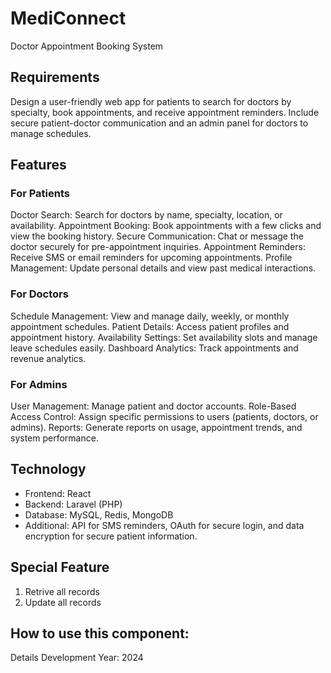 # MediConnect
Doctor Appointment Booking System

## Requirements
Design a user-friendly web app for patients to search for doctors by specialty, book appointments, and receive appointment reminders. Include secure patient-doctor communication and an admin panel for doctors to manage schedules.


## Features

### For Patients
Doctor Search: Search for doctors by name, specialty, location, or availability.
Appointment Booking: Book appointments with a few clicks and view the booking history.
Secure Communication: Chat or message the doctor securely for pre-appointment inquiries.
Appointment Reminders: Receive SMS or email reminders for upcoming appointments.
Profile Management: Update personal details and view past medical interactions.

### For Doctors
Schedule Management: View and manage daily, weekly, or monthly appointment schedules.
Patient Details: Access patient profiles and appointment history.
Availability Settings: Set availability slots and manage leave schedules easily.
Dashboard Analytics: Track appointments and revenue analytics.

### For Admins
User Management: Manage patient and doctor accounts.
Role-Based Access Control: Assign specific permissions to users (patients, doctors, or admins).
Reports: Generate reports on usage, appointment trends, and system performance.

## Technology
<ul>
<li>Frontend: React
<li>Backend: Laravel (PHP)
<li>Database: MySQL, Redis, MongoDB
<li>Additional: API for SMS reminders, OAuth for secure login, and data encryption for secure patient information.
</ul>

## Special Feature
<ol>
<li> Retrive all records
<li> Update all records
</ol>

## How to use this component:
Details
Development Year: 2024
